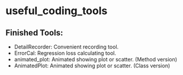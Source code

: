# useful_coding_tools

## Finished Tools:
* DetailRecorder: Convenient recording tool.
* ErrorCal: Regression loss calculating tool.
* animated_plot: Animated showing plot or scatter. (Method version)
* AnimatedPlot: Animated showing plot or scatter. (Class version)
